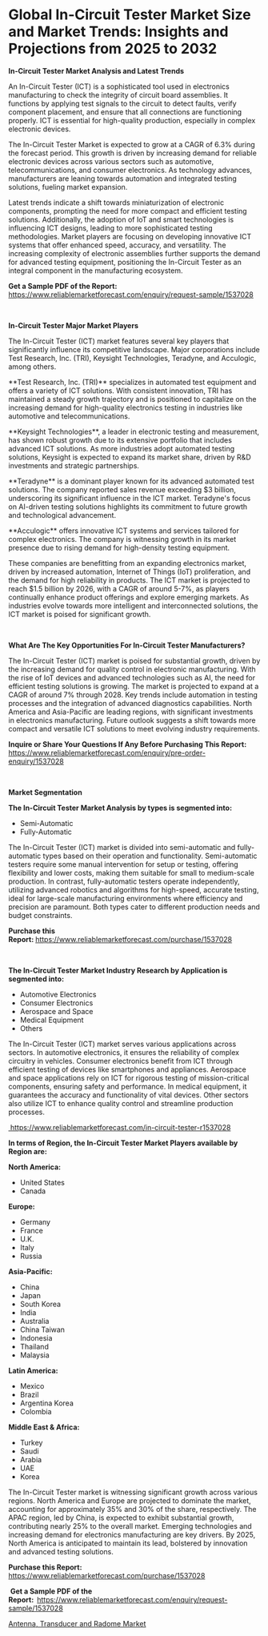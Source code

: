 <p><h1>Global In-Circuit Tester Market Size and Market Trends: Insights and Projections from 2025 to 2032</h1></p><p><strong>In-Circuit Tester Market Analysis and Latest Trends</strong></p>
<p><p>An In-Circuit Tester (ICT) is a sophisticated tool used in electronics manufacturing to check the integrity of circuit board assemblies. It functions by applying test signals to the circuit to detect faults, verify component placement, and ensure that all connections are functioning properly. ICT is essential for high-quality production, especially in complex electronic devices.</p><p>The In-Circuit Tester Market is expected to grow at a CAGR of 6.3% during the forecast period. This growth is driven by increasing demand for reliable electronic devices across various sectors such as automotive, telecommunications, and consumer electronics. As technology advances, manufacturers are leaning towards automation and integrated testing solutions, fueling market expansion.</p><p>Latest trends indicate a shift towards miniaturization of electronic components, prompting the need for more compact and efficient testing solutions. Additionally, the adoption of IoT and smart technologies is influencing ICT designs, leading to more sophisticated testing methodologies. Market players are focusing on developing innovative ICT systems that offer enhanced speed, accuracy, and versatility. The increasing complexity of electronic assemblies further supports the demand for advanced testing equipment, positioning the In-Circuit Tester as an integral component in the manufacturing ecosystem.</p></p>
<p><strong>Get a Sample PDF of the Report:&nbsp;</strong> <a href="https://www.reliablemarketforecast.com/enquiry/request-sample/1537028?utm_campaign=1832&utm_medium=2&utm_source=Github&utm_content=ia&utm_term=10022025&utm_id=in-circuit-tester">https://www.reliablemarketforecast.com/enquiry/request-sample/1537028</a></p>
<p>&nbsp;</p>
<p><strong>In-Circuit Tester Major Market Players</strong></p>
<p><p>The In-Circuit Tester (ICT) market features several key players that significantly influence its competitive landscape. Major corporations include Test Research, Inc. (TRI), Keysight Technologies, Teradyne, and Acculogic, among others.</p><p>**Test Research, Inc. (TRI)** specializes in automated test equipment and offers a variety of ICT solutions. With consistent innovation, TRI has maintained a steady growth trajectory and is positioned to capitalize on the increasing demand for high-quality electronics testing in industries like automotive and telecommunications.</p><p>**Keysight Technologies**, a leader in electronic testing and measurement, has shown robust growth due to its extensive portfolio that includes advanced ICT solutions. As more industries adopt automated testing solutions, Keysight is expected to expand its market share, driven by R&D investments and strategic partnerships.</p><p>**Teradyne** is a dominant player known for its advanced automated test solutions. The company reported sales revenue exceeding $3 billion, underscoring its significant influence in the ICT market. Teradyne's focus on AI-driven testing solutions highlights its commitment to future growth and technological advancement.</p><p>**Acculogic** offers innovative ICT systems and services tailored for complex electronics. The company is witnessing growth in its market presence due to rising demand for high-density testing equipment.</p><p>These companies are benefitting from an expanding electronics market, driven by increased automation, Internet of Things (IoT) proliferation, and the demand for high reliability in products. The ICT market is projected to reach $1.5 billion by 2026, with a CAGR of around 5-7%, as players continually enhance product offerings and explore emerging markets. As industries evolve towards more intelligent and interconnected solutions, the ICT market is poised for significant growth.</p></p>
<p>&nbsp;</p>
<p><strong>What Are The Key Opportunities For In-Circuit Tester Manufacturers?</strong></p>
<p><p>The In-Circuit Tester (ICT) market is poised for substantial growth, driven by the increasing demand for quality control in electronic manufacturing. With the rise of IoT devices and advanced technologies such as AI, the need for efficient testing solutions is growing. The market is projected to expand at a CAGR of around 7% through 2028. Key trends include automation in testing processes and the integration of advanced diagnostics capabilities. North America and Asia-Pacific are leading regions, with significant investments in electronics manufacturing. Future outlook suggests a shift towards more compact and versatile ICT solutions to meet evolving industry requirements.</p></p>
<p><strong>Inquire or Share Your Questions If Any Before Purchasing This Report:</strong> <a href="https://www.reliablemarketforecast.com/enquiry/pre-order-enquiry/1537028?utm_campaign=1832&utm_medium=2&utm_source=Github&utm_content=ia&utm_term=10022025&utm_id=in-circuit-tester">https://www.reliablemarketforecast.com/enquiry/pre-order-enquiry/1537028</a></p>
<p>&nbsp;</p>
<p><strong>Market Segmentation</strong></p>
<p><strong>The In-Circuit Tester Market Analysis by types is segmented into:</strong></p>
<p><ul><li>Semi-Automatic</li><li>Fully-Automatic</li></ul></p>
<p><p>The In-Circuit Tester (ICT) market is divided into semi-automatic and fully-automatic types based on their operation and functionality. Semi-automatic testers require some manual intervention for setup or testing, offering flexibility and lower costs, making them suitable for small to medium-scale production. In contrast, fully-automatic testers operate independently, utilizing advanced robotics and algorithms for high-speed, accurate testing, ideal for large-scale manufacturing environments where efficiency and precision are paramount. Both types cater to different production needs and budget constraints.</p></p>
<p><strong>Purchase this Report:&nbsp;</strong><a href="https://www.reliablemarketforecast.com/purchase/1537028?utm_campaign=1832&utm_medium=2&utm_source=Github&utm_content=ia&utm_term=10022025&utm_id=in-circuit-tester">https://www.reliablemarketforecast.com/purchase/1537028</a></p>
<p>&nbsp;</p>
<p><strong>The In-Circuit Tester Market Industry Research by Application is segmented into:</strong></p>
<p><ul><li>Automotive Electronics</li><li>Consumer Electronics</li><li>Aerospace and Space</li><li>Medical Equipment</li><li>Others</li></ul></p>
<p><p>The In-Circuit Tester (ICT) market serves various applications across sectors. In automotive electronics, it ensures the reliability of complex circuitry in vehicles. Consumer electronics benefit from ICT through efficient testing of devices like smartphones and appliances. Aerospace and space applications rely on ICT for rigorous testing of mission-critical components, ensuring safety and performance. In medical equipment, it guarantees the accuracy and functionality of vital devices. Other sectors also utilize ICT to enhance quality control and streamline production processes.</p></p>
<p><a href="https://www.reliablemarketforecast.com/in-circuit-tester-r1537028?utm_campaign=1832&utm_medium=2&utm_source=Github&utm_content=ia&utm_term=10022025&utm_id=in-circuit-tester">&nbsp;https://www.reliablemarketforecast.com/in-circuit-tester-r1537028</a></p>
<p><strong>In terms of Region, the In-Circuit Tester Market Players available by Region are:</strong></p>
<p>
    <p> <strong> North America: </strong>
        <ul>
            <li>United States</li>
            <li>Canada</li>
        </ul>
        </p> 
    <p> <strong> Europe: </strong>
        <ul>
            <li>Germany</li>
            <li>France</li>
            <li>U.K.</li>
            <li>Italy</li>
            <li>Russia</li>
        </ul>
        </p> 
    <p> <strong> Asia-Pacific: </strong>
        <ul>
            <li>China</li>
            <li>Japan</li>
            <li>South Korea</li>
            <li>India</li>
            <li>Australia</li>
            <li>China Taiwan</li>
            <li>Indonesia</li>
            <li>Thailand</li>
            <li>Malaysia</li>
        </ul>
        </p> 
    <p> <strong> Latin America: </strong>
        <ul>
            <li>Mexico</li>
            <li>Brazil</li>
            <li>Argentina Korea</li>
            <li>Colombia</li>
        </ul>
        </p> 
    <p> <strong> Middle East & Africa: </strong>
        <ul>
            <li>Turkey</li>
            <li>Saudi</li>
            <li>Arabia</li>
            <li>UAE</li>
            <li>Korea</li>
        </ul>
    </p>
    </p>
<p><p>The In-Circuit Tester market is witnessing significant growth across various regions. North America and Europe are projected to dominate the market, accounting for approximately 35% and 30% of the share, respectively. The APAC region, led by China, is expected to exhibit substantial growth, contributing nearly 25% to the overall market. Emerging technologies and increasing demand for electronics manufacturing are key drivers. By 2025, North America is anticipated to maintain its lead, bolstered by innovation and advanced testing solutions.</p></p>
<p><strong>Purchase this Report: </strong><a href="https://www.reliablemarketforecast.com/purchase/1537028?utm_campaign=1832&utm_medium=2&utm_source=Github&utm_content=ia&utm_term=10022025&utm_id=in-circuit-tester">https://www.reliablemarketforecast.com/purchase/1537028</a></p>
<p>&nbsp;<strong>Get a Sample PDF of the Report:&nbsp;&nbsp;</strong><a href="https://www.reliablemarketforecast.com/enquiry/request-sample/1537028?utm_campaign=1832&utm_medium=2&utm_source=Github&utm_content=ia&utm_term=10022025&utm_id=in-circuit-tester">https://www.reliablemarketforecast.com/enquiry/request-sample/1537028</a></p>
<p><strong></strong></p>
<p><p><a href="https://github.com/AKSHATREPORTPRIME/Market-Research-Report-List-7/blob/main/antenna-transducer-and-radome-market.md?utm_campaign=1832&utm_medium=2&utm_source=Github&utm_content=ia&utm_term=10022025&utm_id=in-circuit-tester">Antenna, Transducer and Radome Market</a></p></p>